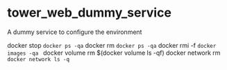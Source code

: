 # tower_web_dummy_service
A dummy service to configure the environment


docker stop `docker ps -qa`
docker rm `docker ps -qa`
docker rmi -f `docker images -qa `
docker volume rm $(docker volume ls -qf)
docker network rm `docker network ls -q`



